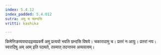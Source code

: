 ```yaml
---
index: 5.4.12
index_padded: 5.4.012
sutra: अमु च च्छन्दसि
vritti: kashika

---
```

किमेत्तिङव्ययघादद्रव्यप्रकर्षे अमु प्रत्ययो भवति छन्दसि विषये। चकारादामु च। प्रतरं न आयुः। प्रतरां नय। स्वरादिषु अम् आम् इति पठ्यते, तस्मात् तदन्तस्य अव्ययत्वम्।